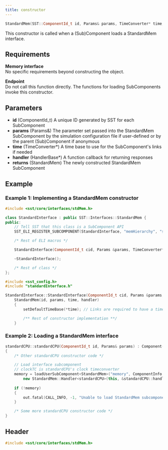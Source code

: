 ```yaml
---
title: constructor
---
```


```cpp
StandardMem(SST::ComponentId_t id, Params& params, TimeConverter* time, HandlerBase* handler);
```

This constructor is called when a (Sub)Component loads a StandardMem interface.

## Requirements
**Memory interface** &nbsp;  
No specific requirements beyond constructing the object.

**Endpoint** &nbsp;  
Do not call this function directly. The functions for loading SubComponents invoke this constructor.

## Parameters
* **id** (ComponentId_t) A unique ID generated by SST for each SubComponent
* **params** (Params&) The parameter set passed into the StandardMem SubComponent by the simulation configuration file if user-defined or by the parent (Sub)Component if anonymous
* **time** (TimeConverter*) A time base to use for the SubComponent's links if needed
* **handler** (HandlerBase*) A function callback for returning responses
* **returns** (StandardMem) The newly constructed StandardMem SubComponent

## Example

### Example 1: Implementing a StandardMem constructor
<!--- SOURCE_CODE: sst-elements/src/sst/elements/memHierarchy/standardInterface.cc --->
```cpp title="Excerpt from sst-elements/src/sst/elements/memHierarchy/standardInterface.h"
#include <sst/core/interfaces/stdMem.h>

class StandardInterface : public SST::Interfaces::StandardMem {
public:
    // Tell SST that this class is a SubComponent API
    SST_ELI_REGISTER_SUBCOMPONENT(StandardInterface, "memHierarchy", "standardInterface", SST_ELI_ELEMENT_VERSION(1,0,0), "Interface to memory hierarchy between endpoint and cache. COnverts StandardMem requests into MemEventBases.", SST::Interfaces::StandardMem)

    /* Rest of ELI macros */

    StandardInterface(ComponentId_t cid, Params &params, TimeConverter* time, HandlerBase* handler = NULL);

    ~StandardInterface();

    /* Rest of class */
};
```
```cpp title="Excerpt from sst-elements/src/sst/elements/memHierarchy/standardInterface.cc"
#include <sst_config.h>
#include "standardInterface.h"

StandardInterface::StandardInterface(ComponentId_t cid, Params &params, TimeConverter* time, HandlerBase* handler) :
    StandardMem(id, params, time, handler)
    {
        setDefaultTimeBase(*time); // Links are required to have a timebase

        /** Rest of constructor implementation **/
    }
```

### Example 2: Loading a StandardMem interface
```cpp title="Excerpt from sst-elements/src/sst/elements/memHierarchy/testcpu/standardCPU.cc"
standardCPU::standardCPU(ComponentId_t id, Params& params) : Component(id), rng(id, 13)
{
    /* Other standardCPU constructor code */

    // Load interface subcomponent
    // clockTC is standardCPU's clock timeconverter
    memory = loadUserSubComponent<StandardMem>("memory", ComponentInfo::SHARE_NONE, &clockTC,
        new StandardMem::Handler<standardCPU>(this, &standardCPU::handleEvent));
    
    if (!memory) 
    {
        out.fatal(CALL_INFO, -1, "Unable to load StandardMem subcomponent. Check that 'memory' slot is filled in input.\n");
    }

    /* Some more standardCPU constructor code */
}
```


## Header
```cpp
#include <sst/core/interfaces/stdMem.h>
```
